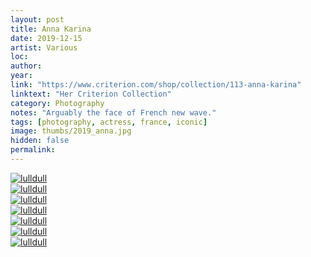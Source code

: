 ```yaml
---
layout: post
title: Anna Karina
date: 2019-12-15
artist: Various
loc: 
author: 
year: 
link: "https://www.criterion.com/shop/collection/113-anna-karina"
linktext: "Her Criterion Collection"
category: Photography
notes: "Arguably the face of French new wave."
tags: [photography, actress, france, iconic]
image: thumbs/2019_anna.jpg
hidden: false
permalink:
---
```




<div class="post_image">
	<a href="{{ site.baseurl }}/images/posts/2019_anna/001.jpg" target="_blank">
	<img src="{{ site.baseurl }}/images/posts/2019_anna/001.jpg" alt="lulldull"></a>
</div>

<div class="post_image">
	<a href="{{ site.baseurl }}/images/posts/2019_anna/002.jpg" target="_blank">
	<img src="{{ site.baseurl }}/images/posts/2019_anna/002.jpg" alt="lulldull"></a>
</div>

<div class="post_image">
	<a href="{{ site.baseurl }}/images/posts/2019_anna/003.jpg" target="_blank">
	<img src="{{ site.baseurl }}/images/posts/2019_anna/003.jpg" alt="lulldull"></a>
</div>

<div class="post_image">
	<a href="{{ site.baseurl }}/images/posts/2019_anna/004.jpg" target="_blank">
	<img src="{{ site.baseurl }}/images/posts/2019_anna/004.jpg" alt="lulldull"></a>
</div>

<div class="post_image">
	<a href="{{ site.baseurl }}/images/posts/2019_anna/005.jpg" target="_blank">
	<img src="{{ site.baseurl }}/images/posts/2019_anna/005.jpg" alt="lulldull"></a>
</div>

<div class="post_image">
	<a href="{{ site.baseurl }}/images/posts/2019_anna/006.jpg" target="_blank">
	<img src="{{ site.baseurl }}/images/posts/2019_anna/006.jpg" alt="lulldull"></a>
</div>

<div class="post_image">
	<a href="{{ site.baseurl }}/images/posts/2019_anna/007.jpg" target="_blank">
	<img src="{{ site.baseurl }}/images/posts/2019_anna/007.jpg" alt="lulldull"></a>
</div>

